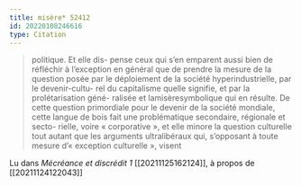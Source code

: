 ```yaml
---
title: misère* 52412
id: 20220108246616
type: Citation
---
```


> politique. Et elle dis- pense ceux qui s’en emparent aussi bien de réfléchir à l’exception en général que de prendre la mesure de la question posée par le déploiement de la société hyperindustrielle, par le devenir-cultu- rel du capitalisme quelle signifie, et par la prolétarisation géné- ralisée et lamisèresymbolique qui en résulte. De cette question primordiale pour le devenir de la société mondiale, cette langue de bois fait une problématique secondaire, régionale et secto- rielle, voire « corporative », et elle minore la question culturelle tout autant que les arguments ultralibéraux qui, s’opposant à toute mesure d’« exception culturelle », visent

Lu dans *Mécréance et discrédit 1* [[20211125162124]], à propos de [[20211124122043]]